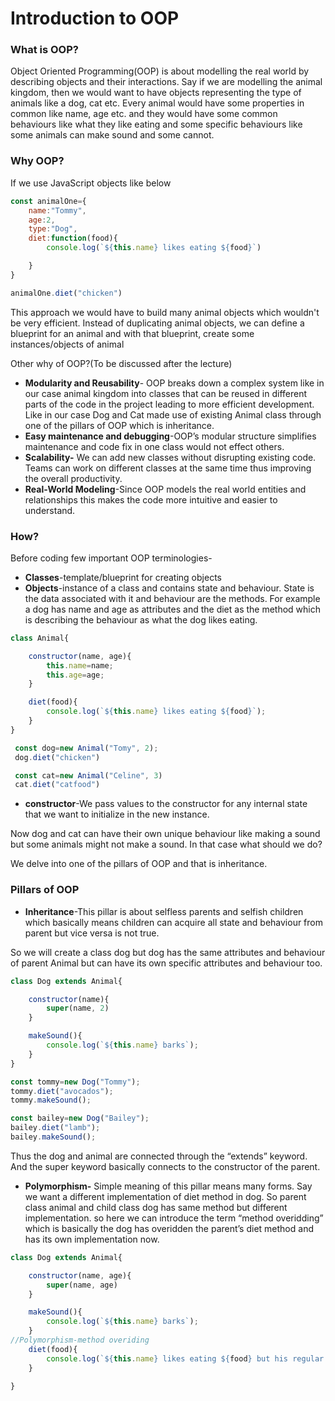 # Introduction to OOP

### What is OOP?

Object Oriented Programming(OOP) is about modelling the real world by describing objects and their interactions.  Say if we are modelling the animal kingdom, then we would want to have objects representing the type of animals like a dog, cat etc. Every animal would have some properties in common like name, age etc. and they would have some common behaviours like what they like eating and some specific behaviours like some animals can make sound and some cannot.

### Why OOP?

If we use JavaScript objects like below 

```jsx
const animalOne={
    name:"Tommy",
    age:2,
    type:"Dog",
    diet:function(food){
        console.log(`${this.name} likes eating ${food}`)

    }
}

animalOne.diet("chicken")
```

This approach we would have to build many animal objects which wouldn't be very efficient. Instead of duplicating animal objects, we can define a blueprint for an animal and with that blueprint, create some instances/objects of animal

Other why of OOP?(To be discussed after the lecture)

- **Modularity and Reusability**- OOP breaks down a complex system like in our case animal kingdom into classes that can be reused in different parts of the code in the project leading to more efficient development. Like in our case Dog and Cat made use of existing Animal class through one of the pillars of OOP which is inheritance.
- **Easy maintenance and debugging**-OOP’s modular structure simplifies maintenance and code fix in one class would not effect others.
- **Scalability-** We can add new classes without disrupting existing code. Teams can work on different classes at the same time thus improving the overall productivity.
- **Real-World Modeling**-Since OOP models the real world entities and relationships this makes the code more intuitive and easier to understand.

### How?

Before coding few important OOP terminologies-

- **Classes**-template/blueprint for creating objects
- **Objects**-instance of a class and contains state and behaviour. State is the data associated with it and behaviour are the methods. For example a dog has name and age as attributes and the diet as the method which is describing the behaviour as what the dog likes eating.

```jsx
class Animal{

    constructor(name, age){
        this.name=name;
        this.age=age;
    }

    diet(food){
        console.log(`${this.name} likes eating ${food}`);
    }
}

 const dog=new Animal("Tomy", 2);
 dog.diet("chicken")

 const cat=new Animal("Celine", 3)
 cat.diet("catfood")
```

- **constructor**-We pass values to the constructor for any internal state that we want to initialize in the new instance.

Now dog and cat can have their own unique behaviour like making a sound but some animals might not make a sound. In that case what should we do?

We delve into one of the pillars of OOP and that is inheritance.

### Pillars of OOP

- **Inheritance**-This pillar is about selfless parents and selfish children which basically means children can acquire all state and behaviour from parent but vice versa is not true.

So we will create a class dog but dog has the same attributes and behaviour of parent Animal but can have its own specific attributes and behaviour too.

```jsx
class Dog extends Animal{

    constructor(name){
        super(name, 2)
    }

    makeSound(){
        console.log(`${this.name} barks`);
    }
}

const tommy=new Dog("Tommy");
tommy.diet("avocados");
tommy.makeSound();

const bailey=new Dog("Bailey");
bailey.diet("lamb");
bailey.makeSound();
```

Thus the dog and animal are connected through the “extends” keyword. And the super keyword basically connects to the constructor of the parent.

- **Polymorphism-** Simple meaning of this pillar means many forms. Say we want a different implementation of diet method in dog. So parent class animal and child class dog has same method but different implementation. so here we can introduce the term “method overidding” which is basically the dog has overidden the parent’s diet method and has its own implementation now.

```jsx
class Dog extends Animal{

    constructor(name, age){
        super(name, age)
    }

    makeSound(){
        console.log(`${this.name} barks`);
    }
//Polymorphism-method overiding
    diet(food){
        console.log(`${this.name} likes eating ${food} but his regular diet contains dog food too for extra nutrition`);
    }
    
}
```